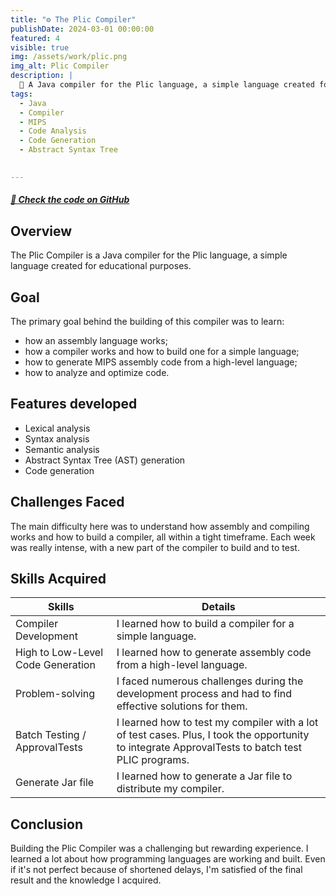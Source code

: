 ```yaml
---
title: "⚙️ The Plic Compiler"
publishDate: 2024-03-01 00:00:00
featured: 4
visible: true
img: /assets/work/plic.png
img_alt: Plic Compiler
description: |
  🎌 A Java compiler for the Plic language, a simple language created for educational purposes. 
tags:
  - Java
  - Compiler
  - MIPS
  - Code Analysis
  - Code Generation
  - Abstract Syntax Tree
  

---
```


##### [📁 Check the code on GitHub](https://github.com/Hugo-COLLIN/BUT_S6_PlicCompiler)

## Overview
The Plic Compiler is a Java compiler for the Plic language, a simple language created for educational purposes.


## Goal
The primary goal behind the building of this compiler was to learn:
- how an assembly language works;
- how a compiler works and how to build one for a simple language;
- how to generate MIPS assembly code from a high-level language;
- how to analyze and optimize code.

## Features developed
- Lexical analysis
- Syntax analysis
- Semantic analysis
- Abstract Syntax Tree (AST) generation
- Code generation

## Challenges Faced
The main difficulty here was to understand how assembly and compiling works and how to build a compiler,
all within a tight timeframe. Each week was really intense, with a new part of the compiler to build and to test.


## Skills Acquired

| Skills                            | Details                                                                                                                                          |
|-----------------------------------|--------------------------------------------------------------------------------------------------------------------------------------------------|
| Compiler Development              | I learned how to build a compiler for a simple language.                                                                                         |
| High to Low-Level Code Generation | I learned how to generate assembly code from a high-level language.                                                                              |
| Problem-solving                   | I faced numerous challenges during the development process and had to find effective solutions for them.                                         |
| Batch Testing / ApprovalTests     | I learned how to test my compiler with a lot of test cases. Plus, I took the opportunity to integrate ApprovalTests to batch test PLIC programs. |
| Generate Jar file                 | I learned how to generate a Jar file to distribute my compiler.                                                                                  |

## Conclusion
Building the Plic Compiler was a challenging but rewarding experience. 
I learned a lot about how programming languages are working and built.
Even if it's not perfect because of shortened delays, I'm satisfied of the final result and the knowledge I acquired.
